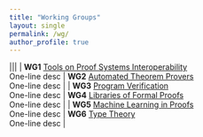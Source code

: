 ```yaml
---
title: "Working Groups"
layout: single
permalink: /wg/
author_profile: true
---
```

|||
| **WG1** [Tools on Proof Systems Interoperability](../wg1)<br />One-line desc | **WG2** [Automated Theorem Provers](../wg2)<br />One-line desc |
| **WG3** [Program Verification](../wg3)<br />One-line desc | **WG4** [Libraries of Formal Proofs](../wg6)<br />One-line desc |
| **WG5** [Machine Learning in Proofs](../wg5)<br />One-line desc | **WG6** [Type Theory](../wg6)<br />One-line desc |